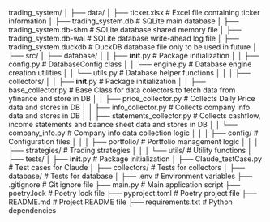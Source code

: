 trading_system/
│
├── data/
│   ├── ticker.xlsx                     # Excel file containing ticker information
│   ├── trading_system.db               # SQLite main database
│   ├── trading_system.db-shm           # SQLite database shared memory file
│   ├── trading_system.db-wal           # SQLite database write-ahead log file
│   ├── trading_system.duckdb           # DuckDB database file only to be used in future
│
├── src/
│   ├── database/
│   │   ├── __init__.py                 # Package initialization
│   │   ├── config.py                   # DatabaseConfig class
│   │   ├── engine.py                   # Database engine creation utilities
│   │   └── utils.py                    # Database helper functions
│   │
│   ├── collectors/
│   │   ├── __init__.py                 # Package initialization
│   │   ├── base_collector.py           # Base Class for data colectors to fetch data from yfinance and store in DB
│   │   ├── price_collector.py          # Collects Daily Price data and stores in DB
│   │   ├── info_collector.py           # Collects company info data and stores in DB
│   │   ├── statements_collector.py     # Collects cashflow, income statements and baance sheet data and stores in DB
│   │   └── company_info.py             # Company info data collection logic
│   │
│   ├── config/                         # Configuration files
│   │
│   ├── portfolio/                      # Portfolio management logic
│   │
│   ├── strategies/                     # Trading strategies
│   │
│   └── utils/                          # Utility functions
│
├── tests/
│   ├── __init__.py                     # Package initialization
│   ├── Claude_testCase.py              # Test cases for Claude
│   ├── collectors/                     # Tests for collectors
│   ├── database/                       # Tests for database
│
├── .env                                # Environment variables
├── .gitignore                          # Git ignore file
├── main.py                             # Main application script
├── poetry.lock                         # Poetry lock file
├── pyproject.toml                      # Poetry project file
├── README.md                           # Project README file
├── requirements.txt                    # Python dependencies